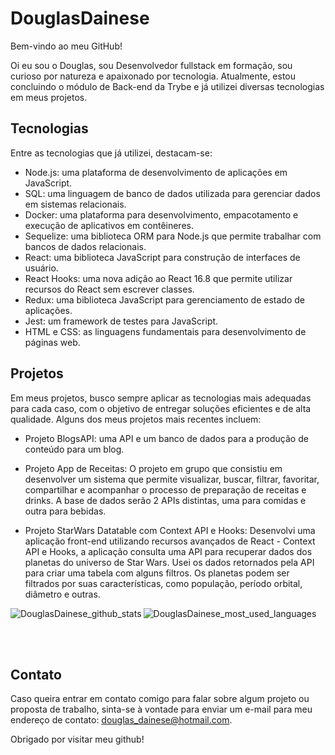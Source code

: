 # DouglasDainese

Bem-vindo ao meu GitHub! 

Oi eu sou o Douglas, sou Desenvolvedor fullstack em formação, sou curioso por natureza e apaixonado por tecnologia. Atualmente, estou concluindo o módulo de Back-end da Trybe e já utilizei diversas tecnologias em meus projetos.

## Tecnologias

Entre as tecnologias que já utilizei, destacam-se:

- Node.js: uma plataforma de desenvolvimento de aplicações em JavaScript.
- SQL: uma linguagem de banco de dados utilizada para gerenciar dados em sistemas relacionais.
- Docker: uma plataforma para desenvolvimento, empacotamento e execução de aplicativos em contêineres.
- Sequelize: uma biblioteca ORM para Node.js que permite trabalhar com bancos de dados relacionais.
- React: uma biblioteca JavaScript para construção de interfaces de usuário.
- React Hooks: uma nova adição ao React 16.8 que permite utilizar recursos do React sem escrever classes.
- Redux: uma biblioteca JavaScript para gerenciamento de estado de aplicações.
- Jest: um framework de testes para JavaScript.
- HTML e CSS: as linguagens fundamentais para desenvolvimento de páginas web.

## Projetos

Em meus projetos, busco sempre aplicar as tecnologias mais adequadas para cada caso, com o objetivo de entregar soluções eficientes e de alta qualidade. Alguns dos meus projetos mais recentes incluem:

- Projeto BlogsAPI: uma API e um banco de dados para a produção de conteúdo para um blog.

- Projeto App de Receitas: O projeto em grupo que consistiu em desenvolver um sistema que permite visualizar, buscar, filtrar, favoritar, compartilhar e acompanhar o processo de preparação de receitas e drinks. A base de dados serão 2 APIs distintas, uma para comidas e outra para bebidas.

- Projeto StarWars Datatable com Context API e Hooks:  Desenvolvi uma aplicação front-end utilizando recursos avançados de React - Context API e Hooks, a aplicação consulta uma API para recuperar dados dos planetas do universo de Star Wars. Usei os dados retornados pela API para criar uma tabela com alguns filtros. Os planetas podem ser filtrados por suas características, como população, período orbital, diâmetro e outras.

<p>
  <img align="left" src="https://github-readme-stats.vercel.app/api?username=DouglasDainese&repo=github-readme-stats&count_private=true&show_icons=true&theme=vision-friendly-dark&include_all_commits=true" alt="DouglasDainese_github_stats" />
</p>
<p>
  <img align="center" src="https://github-readme-stats.vercel.app/api/top-langs/?username=DouglasDainese&theme=vision-friendly-dark&layout=compact" alt="DouglasDainese_most_used_languages" />
</p>
<br>
<br>

## Contato

Caso queira entrar em contato comigo para falar sobre algum projeto ou proposta de trabalho, sinta-se à vontade para enviar um e-mail para meu endereço de contato: [douglas_dainese@hotmail.com](mailto:douglas_dainese@hotmail.com).

Obrigado por visitar meu github!
